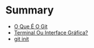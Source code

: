 # Summary

- [O Que É O Git](./1-o-que-eh.md)
- [Terminal Ou Interface Gráfica?](./2-cli-ou-gui.md)
- [git init](./3-git-init.md)
